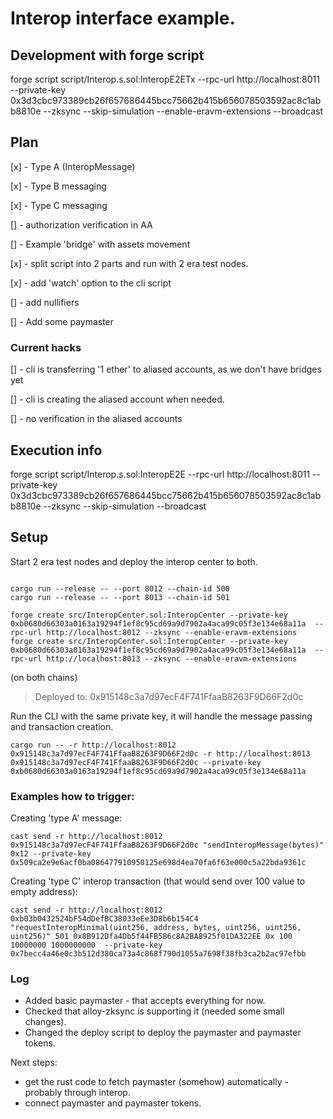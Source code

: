 # Interop interface example.

## Development with forge script

forge script script/Interop.s.sol:InteropE2ETx --rpc-url http://localhost:8011 --private-key 0x3d3cbc973389cb26f657686445bcc75662b415b656078503592ac8c1abb8810e --zksync  --skip-simulation  --enable-eravm-extensions --broadcast



## Plan


[x] - Type A (InteropMessage)

[x] - Type B messaging

[x] - Type C messaging


[] - authorization verification in AA

[] - Example 'bridge' with assets movement

[x] - split script into 2 parts and run with 2 era test nodes.

[x] - add 'watch' option to the cli script

[] - add nullifiers

[] - Add some paymaster

### Current hacks

[] - cli is transferring '1 ether' to aliased accounts, as we don't have bridges yet

[] - cli is creating the aliased account when needed.

[] - no verification in the aliased accounts


## Execution info

forge script script/Interop.s.sol:InteropE2E --rpc-url http://localhost:8011 --private-key 0x3d3cbc973389cb26f657686445bcc75662b415b656078503592ac8c1abb8810e --zksync  --skip-simulation --broadcast



## Setup

Start 2 era test nodes and deploy the interop center to both.

```shell

cargo run --release -- --port 8012 --chain-id 500
cargo run --release -- --port 8013 --chain-id 501

forge create src/InteropCenter.sol:InteropCenter --private-key 0xb0680d66303a0163a19294f1ef8c95cd69a9d7902a4aca99c05f3e134e68a11a  --rpc-url http://localhost:8012 --zksync --enable-eravm-extensions
forge create src/InteropCenter.sol:InteropCenter --private-key 0xb0680d66303a0163a19294f1ef8c95cd69a9d7902a4aca99c05f3e134e68a11a  --rpc-url http://localhost:8013 --zksync --enable-eravm-extensions

```

(on both chains)
> Deployed to: 0x915148c3a7d97ecF4F741FfaaB8263F9D66F2d0c

Run the CLI with the same private key, it will handle the message passing and transaction creation.

```shell 
cargo run -- -r http://localhost:8012 0x915148c3a7d97ecF4F741FfaaB8263F9D66F2d0c -r http://localhost:8013 0x915148c3a7d97ecF4F741FfaaB8263F9D66F2d0c --private-key 0xb0680d66303a0163a19294f1ef8c95cd69a9d7902a4aca99c05f3e134e68a11a
```

### Examples how to trigger:

Creating 'type A' message:
```
cast send -r http://localhost:8012 0x915148c3a7d97ecF4F741FfaaB8263F9D66F2d0c "sendInteropMessage(bytes)" 0x12 --private-key 0x509ca2e9e6acf0ba086477910950125e698d4ea70fa6f63e000c5a22bda9361c
```


Creating 'type C' interop transaction (that would send over 100 value to empty address):

```
cast send -r http://localhost:8012 0xb03b0432524bF54dDefBC38033eEe3D8b6b154C4 "requestInteropMinimal(uint256, address, bytes, uint256, uint256, uint256)" 501 0x8B912Dfa4Db5f44FB5B6c8A2BA8925f01DA322EE 0x 100 10000000 1000000000  --private-key 0x7becc4a46e0c3b512d380ca73a4c868f790d1055a7698f38fb3ca2b2ac97efbb
```


### Log

* Added basic paymaster - that accepts everything for now.
* Checked that alloy-zksync is supporting it (needed some small changes).
* Changed the deploy script to deploy the paymaster and paymaster tokens.


Next steps:
* get the rust code to fetch paymaster (somehow) automatically - probably through interop.
* connect paymaster and paymaster tokens.